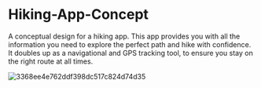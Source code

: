# Hiking-App-Concept
A conceptual design for a hiking app. This app provides you with all the information you need to explore the perfect path and hike with confidence. It doubles up as a navigational and GPS tracking tool, to ensure you stay on the right route at all times.

![3368ee4e762ddf398dc517c824d74d35](https://user-images.githubusercontent.com/48721096/70521578-83282000-1b50-11ea-98b2-f73292ee55b4.png)

